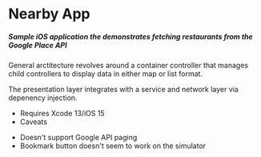 #  Nearby App
##### Sample iOS application the demonstrates fetching restaurants from the Google Place API

General arctitecture revolves around a container controller that manages child controllers to display data in either map or list format.

The presentation layer integrates with a service and network layer via depenency injection.

* Requires Xcode 13/iOS 15
* Caveats
 - Doesn't support Google API paging
 - Bookmark button doesn't seem to work on the simulator